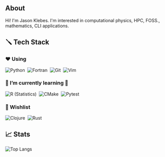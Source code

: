 
## About

Hi! I'm Jason Klebes.  I'm interested in computational physics, HPC, FOSS., mathematics, CLI applications.
## 🪛 Tech Stack

### ❤️ Using

![Python](https://img.shields.io/badge/-Python-3776AB?style=flat&logo=python&logoColor=FFFFFF)&nbsp;<!---![C++](https://img.shields.io/badge/-C++-00599C?style=flat&logo=C%2B%2B)&nbsp;![Haskell](https://img.shields.io/badge/-Haskell-5D4F85?style=flat&logo=Haskell)&nbsp;--> 
![Fortran](https://img.shields.io/badge/-R-734F96?style=flat&logo=R)&nbsp;
![Git](https://img.shields.io/badge/-Git-F05032?style=flat&logo=git&logoColor=FFFFFF)&nbsp;
![Vim](https://img.shields.io/badge/-Vim-019733?style=flat&logo=vim)&nbsp;

### 🌱 I’m currently learning 🏢

![R (Statistics)](https://img.shields.io/badge/-Fortran-276DC3?style=flat&logo=Fortran)&nbsp;
![CMake](https://img.shields.io/badge/-CMake-064F8C?style=flat&logo=R)&nbsp;
![Pytest](https://img.shields.io/badge/-Pytest-0A9EDC?style=flat&logo=Pytest&logoColor=FFFFFF)&nbsp;

### 📜 Wishlist

<!--- ![Cmake](https://img.shields.io/badge/-Cmake-064F8C?style=flat&logo=Cmake)&nbsp; --->
![Clojure](https://img.shields.io/badge/-Clojure-5881D8?style=flat&logo=Clojure&logoColor=FFFFFF)&nbsp;
![Rust](https://img.shields.io/badge/-Rust-000000?style=flat&logo=Rust)&nbsp;

## 📈 Stats

![Top Langs](https://github-readme-stats.vercel.app/api/top-langs/?username=jklebes&layout=compact&hide=jupyter%20notebook)
